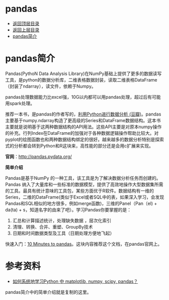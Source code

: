 # pandas

* [返回顶层目录](../../README.md#目录)
* [返回上层目录](python.md#python)
* [pandas简介](#pandas简介)

# pandas简介

Pandas(PythoN Data Analysis Library)在NumPy基础上提供了更多的数据读写工具，是python的数据分析库，二维表格数据封装，读取二维表格DataFrame（封装了ndarray），读文件，依赖于Numpy。

pandas处理数据能力比excel强，10G以内都可以用pandas处理，超过后有可能用spark处理。

推荐一本书，是pandas的作者写的，[利用Python进行数据分析 (豆瓣)](https://book.douban.com/subject/25779298/)。pandas主要基于numpy.ndarray构造了更高级的Series和DataFrame数据结构。这本书主要就是说明基于这两种数据结构的API用法。这些API主要是对原本numpy操作的补充。行列Index在DataFrame的加强对于各种数据逻辑操作帮助比较大。对pyplot的绘图函数也和两种数据结构绑定的很好。越来越多的数据分析特别是探索式的分析都会转到Python和R这块来，高性能的部分还是会用c扩展来实现。 

**官网**：http://pandas.pydata.org/

**简单介绍**

Pandas是基于NumPy 的一种工具，该工具是为了解决数据分析任务而创建的。Pandas 纳入了大量库和一些标准的数据模型，提供了高效地操作大型数据集所需的工具。最具有统计意味的工具包，某些方面优于R软件。数据结构有一维的Series，二维的DataFrame(类似于Excel或者SQL中的表，如果深入学习，会发现Pandas和SQL相似的地方很多，例如merge函数)，三维的Panel（Pan（el) + da(ta) + s，知道名字的由来了吧）。学习Pandas你要掌握的是：

1. 汇总和计算描述统计，处理缺失数据 ，层次化索引
2. 清理、转换、合并、重塑、GroupBy技术
3. 日期和时间数据类型及工具（日期处理方便地飞起）

快速入门：[10 Minutes to pandas](http://pandas.pydata.org/pandas-docs/stable/10min.html)。这块内容推荐这个文档，在pandas官网上。















# 参考资料

* [如何系统地学习Python 中 matplotlib, numpy, scipy, pandas？](https://www.zhihu.com/question/37180159)

pandas简介中的简单介绍就是复制的这里。





